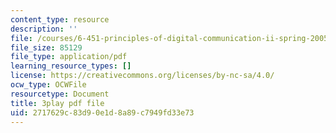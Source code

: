 ```yaml
---
content_type: resource
description: ''
file: /courses/6-451-principles-of-digital-communication-ii-spring-2005/2717629c83d90e1d8a89c7949fd33e73_mnkTn0Y6GsU.pdf
file_size: 85129
file_type: application/pdf
learning_resource_types: []
license: https://creativecommons.org/licenses/by-nc-sa/4.0/
ocw_type: OCWFile
resourcetype: Document
title: 3play pdf file
uid: 2717629c-83d9-0e1d-8a89-c7949fd33e73
---
```

